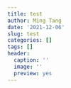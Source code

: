 ```yaml
---
title: test
author: Ming Tang
date: '2021-12-06'
slug: test
categories: []
tags: []
header:
  caption: ''
  image: ''
  preview: yes
---
```


